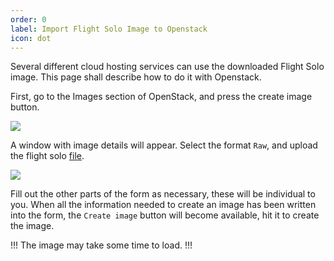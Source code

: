 ```yaml
---
order: 0
label: Import Flight Solo Image to Openstack
icon: dot
---
```


Several different cloud hosting services can use the downloaded Flight Solo image. This page shall describe how to do it with Openstack.

First, go to the Images section of OpenStack, and press the create image button.

![](/images/openstack_images.png)


A window with image details will appear. Select the format `Raw`, and upload the flight solo [file](/cluster_build_methods/what_is_flight_solo/#where-can-i-download-flight-solo).


![](/images/image_create_details.png)


Fill out the other parts of the form as necessary, these will be individual to you. When all the information needed to create an image has been written into the form, the `Create image` button will become available, hit it to create the image.

!!!
The image may take some time to load.
!!!


